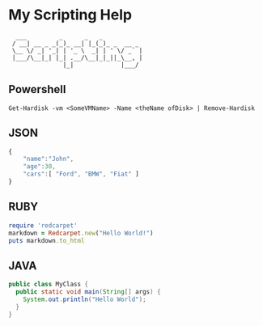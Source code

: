 # My Scripting Help

```text
  ___         _      _   _
 / __| __ _ _(_)_ __| |_(_)_ _  __ _
 \__ \/ _| '_| | '_ \  _| | ' \/ _` |
 |___/\__|_| |_| .__/\__|_|_||_\__, |
               |_|             |___/
```

## Powershell

```text
Get-Hardisk -vm <SomeVMName> -Name <theName ofDisk> | Remove-Hardisk
```

## JSON

```javascript
{
    "name":"John",
    "age":30,
    "cars":[ "Ford", "BMW", "Fiat" ]
}
```

## RUBY

```ruby
require 'redcarpet'
markdown = Redcarpet.new("Hello World!")
puts markdown.to_html
```

## JAVA

```java
public class MyClass {
  public static void main(String[] args) {
    System.out.println("Hello World");
  }
}
```

